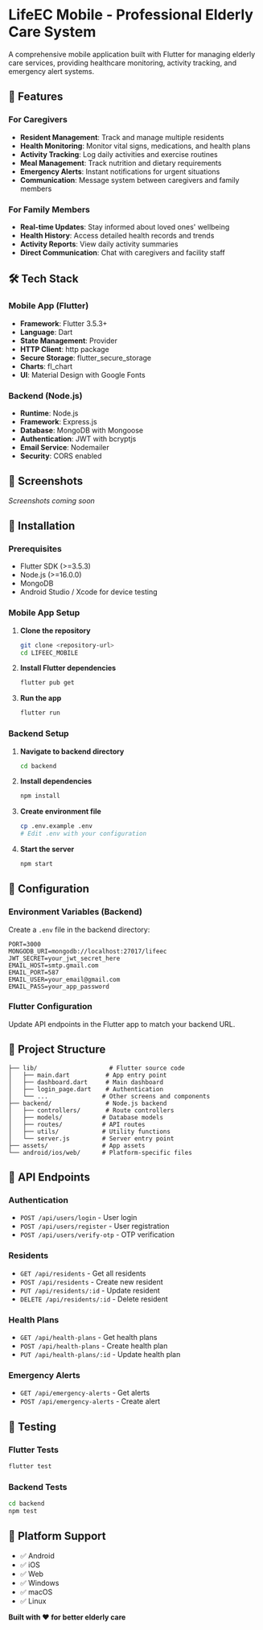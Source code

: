 # LifeEC Mobile - Professional Elderly Care System

A comprehensive mobile application built with Flutter for managing elderly care services, providing healthcare monitoring, activity tracking, and emergency alert systems.

## 🏥 Features

### For Caregivers
- **Resident Management**: Track and manage multiple residents
- **Health Monitoring**: Monitor vital signs, medications, and health plans
- **Activity Tracking**: Log daily activities and exercise routines
- **Meal Management**: Track nutrition and dietary requirements
- **Emergency Alerts**: Instant notifications for urgent situations
- **Communication**: Message system between caregivers and family members

### For Family Members
- **Real-time Updates**: Stay informed about loved ones' wellbeing
- **Health History**: Access detailed health records and trends
- **Activity Reports**: View daily activity summaries
- **Direct Communication**: Chat with caregivers and facility staff

## 🛠 Tech Stack

### Mobile App (Flutter)
- **Framework**: Flutter 3.5.3+
- **Language**: Dart
- **State Management**: Provider
- **HTTP Client**: http package
- **Secure Storage**: flutter_secure_storage
- **Charts**: fl_chart
- **UI**: Material Design with Google Fonts

### Backend (Node.js)
- **Runtime**: Node.js
- **Framework**: Express.js
- **Database**: MongoDB with Mongoose
- **Authentication**: JWT with bcryptjs
- **Email Service**: Nodemailer
- **Security**: CORS enabled

## 📱 Screenshots

*Screenshots coming soon*

## 🚀 Installation

### Prerequisites
- Flutter SDK (>=3.5.3)
- Node.js (>=16.0.0)
- MongoDB
- Android Studio / Xcode for device testing

### Mobile App Setup

1. **Clone the repository**
   ```bash
   git clone <repository-url>
   cd LIFEEC_MOBILE
   ```

2. **Install Flutter dependencies**
   ```bash
   flutter pub get
   ```

3. **Run the app**
   ```bash
   flutter run
   ```

### Backend Setup

1. **Navigate to backend directory**
   ```bash
   cd backend
   ```

2. **Install dependencies**
   ```bash
   npm install
   ```

3. **Create environment file**
   ```bash
   cp .env.example .env
   # Edit .env with your configuration
   ```

4. **Start the server**
   ```bash
   npm start
   ```

## 🔧 Configuration

### Environment Variables (Backend)
Create a `.env` file in the backend directory:

```env
PORT=3000
MONGODB_URI=mongodb://localhost:27017/lifeec
JWT_SECRET=your_jwt_secret_here
EMAIL_HOST=smtp.gmail.com
EMAIL_PORT=587
EMAIL_USER=your_email@gmail.com
EMAIL_PASS=your_app_password
```

### Flutter Configuration
Update API endpoints in the Flutter app to match your backend URL.

## 📁 Project Structure

```
├── lib/                    # Flutter source code
│   ├── main.dart          # App entry point
│   ├── dashboard.dart     # Main dashboard
│   ├── login_page.dart    # Authentication
│   └── ...               # Other screens and components
├── backend/               # Node.js backend
│   ├── controllers/       # Route controllers
│   ├── models/           # Database models
│   ├── routes/           # API routes
│   ├── utils/            # Utility functions
│   └── server.js         # Server entry point
├── assets/               # App assets
└── android/ios/web/      # Platform-specific files
```

## 🔐 API Endpoints

### Authentication
- `POST /api/users/login` - User login
- `POST /api/users/register` - User registration
- `POST /api/users/verify-otp` - OTP verification

### Residents
- `GET /api/residents` - Get all residents
- `POST /api/residents` - Create new resident
- `PUT /api/residents/:id` - Update resident
- `DELETE /api/residents/:id` - Delete resident

### Health Plans
- `GET /api/health-plans` - Get health plans
- `POST /api/health-plans` - Create health plan
- `PUT /api/health-plans/:id` - Update health plan

### Emergency Alerts
- `GET /api/emergency-alerts` - Get alerts
- `POST /api/emergency-alerts` - Create alert

## 🧪 Testing

### Flutter Tests
```bash
flutter test
```

### Backend Tests
```bash
cd backend
npm test
```

## 📱 Platform Support

- ✅ Android
- ✅ iOS
- ✅ Web
- ✅ Windows
- ✅ macOS
- ✅ Linux

**Built with ❤️ for better elderly care**
